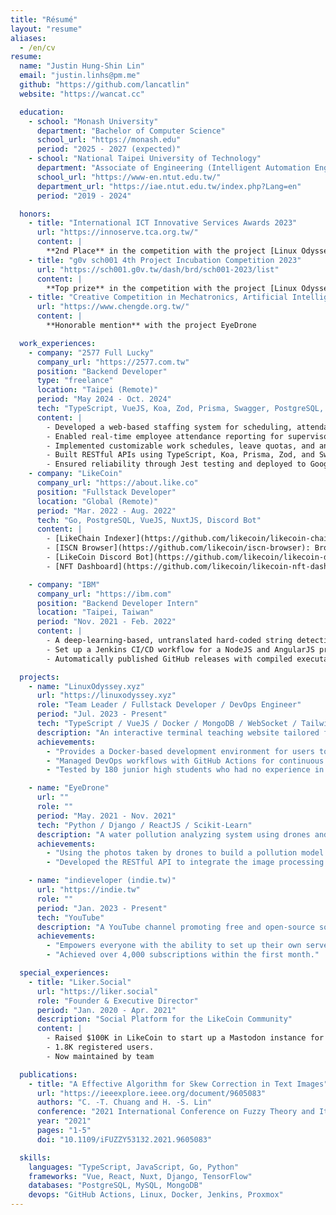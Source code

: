 ```yaml
---
title: "Résumé"
layout: "resume"
aliases:
  - /en/cv
resume:
  name: "Justin Hung-Shin Lin"
  email: "justin.linhs@pm.me"
  github: "https://github.com/lancatlin"
  website: "https://wancat.cc"

  education:
    - school: "Monash University"
      department: "Bachelor of Computer Science"
      school_url: "https://monash.edu"
      period: "2025 - 2027 (expected)"
    - school: "National Taipei University of Technology"
      department: "Associate of Engineering (Intelligent Automation Engineering)"
      school_url: "https://www-en.ntut.edu.tw/"
      department_url: "https://iae.ntut.edu.tw/index.php?Lang=en"
      period: "2019 - 2024"

  honors:
    - title: "International ICT Innovative Services Awards 2023"
      url: "https://innoserve.tca.org.tw/"
      content: |
        **2nd Place** in the competition with the project [Linux Odyssey](https://linuxodyssey.xyz)
    - title: "g0v sch001 4th Project Incubation Competition 2023"
      url: "https://sch001.g0v.tw/dash/brd/sch001-2023/list"
      content: |
        **Top prize** in the competition with the project [Linux Odyssey](https://linuxodyssey.xyz)
    - title: "Creative Competition in Mechatronics, Artificial Intelligence & Electric Vehicle for Higher Education Institutes 2021"
      url: "https://www.chengde.org.tw/"
      content: |
        **Honorable mention** with the project EyeDrone

  work_experiences:
    - company: "2577 Full Lucky"
      company_url: "https://2577.com.tw"
      position: "Backend Developer"
      type: "freelance"
      location: "Taipei (Remote)"
      period: "May 2024 - Oct. 2024"
      tech: "TypeScript, VueJS, Koa, Zod, Prisma, Swagger, PostgreSQL, GitHub Action, Google Cloud"
      content: |
        - Developed a web-based staffing system for scheduling, attendance, and leave management. ([2577.com.tw](https://2577.com.tw))
        - Enabled real-time employee attendance reporting for supervisor visibility.
        - Implemented customizable work schedules, leave quotas, and annual leave calculation methods.
        - Built RESTful APIs using TypeScript, Koa, Prisma, Zod, and Swagger for documentation.
        - Ensured reliability through Jest testing and deployed to Google App Engine with CI/CD.
    - company: "LikeCoin"
      company_url: "https://about.like.co"
      position: "Fullstack Developer"
      location: "Global (Remote)"
      period: "Mar. 2022 - Aug. 2022"
      tech: "Go, PostgreSQL, VueJS, NuxtJS, Discord Bot"
      content: |
        - [LikeChain Indexer](https://github.com/likecoin/likecoin-chain-tx-indexer): Indexes on-chain data into a database and provides a SQL-based API. Golang, Gin, PostgreSQL.
        - [ISCN Browser](https://github.com/likecoin/iscn-browser): Browses ISCN records on the LikeCoin chain. NuxtJS, Web3.
        - [LikeCoin Discord Bot](https://github.com/likecoin/likecoin-discord-bot): Donates LIKE to a message, publishes a message to depub.space in Discord. NodeJS, NuxtJS, Web3.
        - [NFT Dashboard](https://github.com/likecoin/likecoin-nft-dashboard): A dashboard for NFT statistics on the LikeCoin chain. VueJS, Web3.

    - company: "IBM"
      company_url: "https://ibm.com"
      position: "Backend Developer Intern"
      location: "Taipei, Taiwan"
      period: "Nov. 2021 - Feb. 2022"
      content: |
        - A deep-learning-based, untranslated hard-coded string detection tool.
        - Set up a Jenkins CI/CD workflow for a NodeJS and AngularJS project.
        - Automatically published GitHub releases with compiled executable files by Git tag.

  projects:
    - name: "LinuxOdyssey.xyz"
      url: "https://linuxodyssey.xyz"
      role: "Team Leader / Fullstack Developer / DevOps Engineer"
      period: "Jul. 2023 - Present"
      tech: "TypeScript / VueJS / Docker / MongoDB / WebSocket / TailwindCSS"
      description: "An interactive terminal teaching website tailored for beginners in programming and Linux, introducing a gamified learning experience to turn Linux command learning into an engaging activity."
      achievements:
        - "Provides a Docker-based development environment for users to practice Linux commands without installing Linux. Uses WebSocket to implement a real-time terminal on the website."
        - "Managed DevOps workflows with GitHub Actions for continuous integration and deployment, maintaining high code quality and facilitating agile development practices."
        - "Tested by 180 junior high students who had no experience in programming or Linux. 60% of them were able to use the terminal to complete the tasks without any help."

    - name: "EyeDrone"
      url: ""
      role: ""
      period: "May. 2021 - Nov. 2021"
      tech: "Python / Django / ReactJS / Scikit-Learn"
      description: "A water pollution analyzing system using drones and multispectrometers."
      achievements:
        - "Using the photos taken by drones to build a pollution model."
        - "Developed the RESTful API to integrate the image processing algorithm and database."

    - name: "indieveloper (indie.tw)"
      url: "https://indie.tw"
      role: ""
      period: "Jan. 2023 - Present"
      tech: "YouTube"
      description: "A YouTube channel promoting free and open-source software and self-hosting."
      achievements:
        - "Empowers everyone with the ability to set up their own server."
        - "Achieved over 4,000 subscriptions within the first month."

  special_experiences:
    - title: "Liker.Social"
      url: "https://liker.social"
      role: "Founder & Executive Director"
      period: "Jan. 2020 - Apr. 2021"
      description: "Social Platform for the LikeCoin Community"
      content: |
        - Raised $100K in LikeCoin to start up a Mastodon instance for the LikeCoin community.
        - 1.8K registered users.
        - Now maintained by team

  publications:
    - title: "A Effective Algorithm for Skew Correction in Text Images"
      url: "https://ieeexplore.ieee.org/document/9605083"
      authors: "C. -T. Chuang and H. -S. Lin"
      conference: "2021 International Conference on Fuzzy Theory and Its Applications (iFUZZY)"
      year: "2021"
      pages: "1-5"
      doi: "10.1109/iFUZZY53132.2021.9605083"

  skills:
    languages: "TypeScript, JavaScript, Go, Python"
    frameworks: "Vue, React, Nuxt, Django, TensorFlow"
    databases: "PostgreSQL, MySQL, MongoDB"
    devops: "GitHub Actions, Linux, Docker, Jenkins, Proxmox"
---
```

